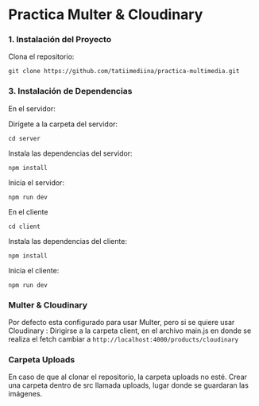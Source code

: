 # Practica Multer & Cloudinary

### 1. Instalación del Proyecto

Clona el repositorio:


`git clone https://github.com/tatiimediina/practica-multimedia.git`


### 3. Instalación de Dependencias

En el servidor:

Dirígete a la carpeta del servidor:


`cd server`


Instala las dependencias del servidor:

`npm install`


Inicia el servidor:


`npm run dev`



En el cliente




`cd client`


Instala las dependencias del cliente:


`npm install`


Inicia el cliente:


`npm run dev`


### Multer & Cloudinary

Por defecto esta configurado para usar Multer, pero si se quiere usar Cloudinary :
Dirigirse a la carpeta client, en el archivo main.js en donde se realiza el fetch cambiar a 
`http://localhost:4000/products/cloudinary`


### Carpeta Uploads 

En caso de que al clonar el repositorio, la carpeta uploads no esté. 
Crear una carpeta dentro de src llamada uploads, lugar donde se guardaran las imágenes.





